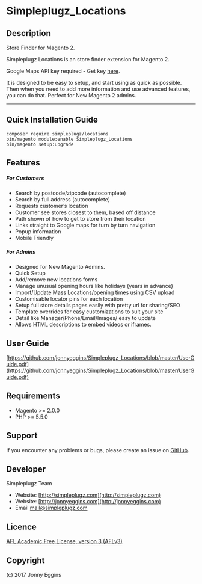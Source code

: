 # Simpleplugz_Locations
Description
------------
 Store Finder for Magento 2.

 Simpleplugz Locations is an store finder extension for Magento 2.

 Google Maps API key required  - Get key [here](https://developers.google.com/maps/documentation/directions/get-api-key).

 It is designed to be easy to setup, and start using as quick as possible. Then when you need to add more information and use advanced features, you can do that. Perfect for New Magento 2 admins.
 
---------------------------------------------

Quick Installation Guide
---------------------------------------------

    composer require simpleplugz/locations
    bin/magento module:enable Simpleplugz_Locations
    bin/magento setup:upgrade

Features
------------
##### For Customers
* Search by postcode/zipcode (autocomplete)
* Search by full address  (autocomplete)
* Requests customer’s location
* Customer see stores closest to them, based off distance
* Path shown of how to get to store from their location
* Links straight to Google maps for turn by turn navigation
* Popup information
* Mobile Friendly
##### For Admins
* Designed for New Magento Admins.
* Quick Setup
* Add/remove new locations forms
* Manage unusual opening hours like holidays (years in advance)
* Import/Update Mass Locations/opening times using CSV upload
* Customisable locator pins for each location
* Setup full store details pages easily with pretty url for sharing/SEO
* Template overrides for easy customizations to suit your site
* Detail like Manager/Phone/Email/Images/ easy to update
* Allows HTML descriptions to embed videos or iframes.


User Guide
------------
[https://github.com/jonnyeggins/Simpleplugz_Locations/blob/master/UserGuide.pdf](https://github.com/jonnyeggins/Simpleplugz_Locations/blob/master/UserGuide.pdf)

Requirements
------------
- Magento >= 2.0.0
- PHP >= 5.5.0

Support
-------
If you encounter any problems or bugs, please create an issue on [GitHub](https://github.com/jonnyeggins/Simpleplugz_Locations).


Developer
---------
Simpleplugz Team
* Website: [http://simpleplugz.com](http://simpleplugz.com)
* Website: [http://jonnyeggins.com](http://jonnyeggins.com)
* Email [mail@simpleplugz.com](mail@simpleplugz.com)


Licence
-------
[AFL Academic Free License, version 3 (AFLv3)](https://opensource.org/licenses/AFL-3.0)

Copyright
---------
(c) 2017 Jonny Eggins
